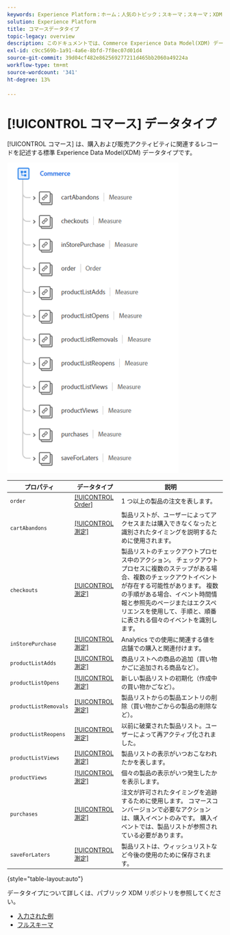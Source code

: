 ```yaml
---
keywords: Experience Platform；ホーム；人気のトピック；スキーマ；スキーマ；XDM；フィールド；スキーマ；スキーマ；コマース；データ型；データ型；
solution: Experience Platform
title: コマースデータタイプ
topic-legacy: overview
description: このドキュメントでは、Commerce Experience Data Model(XDM) データタイプの概要を説明します。
exl-id: c9cc569b-1a91-4a6e-8bfd-7f8ec07d01d4
source-git-commit: 39d04cf482e862569277211d465bb2060a49224a
workflow-type: tm+mt
source-wordcount: '341'
ht-degree: 13%

---
```


# [!UICONTROL コマース] データタイプ

[!UICONTROL コマース] は、購入および販売アクティビティに関連するレコードを記述する標準 Experience Data Model(XDM) データタイプです。

<img src="../images/data-types/commerce.PNG" width="400" /><br />

| プロパティ | データタイプ | 説明 |
| --- | --- | --- |
| `order` | [[!UICONTROL Order]](./order.md) | 1 つ以上の製品の注文を表します。 |
| `cartAbandons` | [[!UICONTROL 測定]](./measure.md) | 製品リストが、ユーザーによってアクセスまたは購入できなくなったと識別されたタイミングを説明するために使用されます。 |
| `checkouts` | [[!UICONTROL 測定]](./measure.md) | 製品リストのチェックアウトプロセス中のアクション。 チェックアウトプロセスに複数のステップがある場合、複数のチェックアウトイベントが存在する可能性があります。 複数の手順がある場合、イベント時間情報と参照先のページまたはエクスペリエンスを使用して、手順と、順番に表される個々のイベントを識別します。 |
| `inStorePurchase` | [[!UICONTROL 測定]](./measure.md) | Analytics での使用に関連する値を店舗での購入と関連付けます。 |
| `productListAdds` | [[!UICONTROL 測定]](./measure.md) | 商品リストへの商品の追加（買い物かごに追加される商品など）。 |
| `productListOpens` | [[!UICONTROL 測定]](./measure.md) | 新しい製品リストの初期化（作成中の買い物かごなど）。 |
| `productListRemovals` | [[!UICONTROL 測定]](./measure.md) | 製品リストからの製品エントリの削除（買い物かごからの製品の削除など）。 |
| `productListReopens` | [[!UICONTROL 測定]](./measure.md) | 以前に破棄された製品リスト。ユーザーによって再アクティブ化されました。 |
| `productListViews` | [[!UICONTROL 測定]](./measure.md) | 製品リストの表示がいつおこなわれたかを表します。 |
| `productViews` | [[!UICONTROL 測定]](./measure.md) | 個々の製品の表示がいつ発生したかを表示します。 |
| `purchases` | [[!UICONTROL 測定]](./measure.md) | 注文が許可されたタイミングを追跡するために使用します。 コマースコンバージョンで必要なアクションは、購入イベントのみです。 購入イベントでは、製品リストが参照されている必要があります。 |
| `saveForLaters` | [[!UICONTROL 測定]](./measure.md) | 製品リストは、ウィッシュリストなど今後の使用のために保存されます。 |

{style=&quot;table-layout:auto&quot;}

データタイプについて詳しくは、パブリック XDM リポジトリを参照してください。

* [入力された例](https://github.com/adobe/xdm/blob/master/components/datatypes/marketing/commerce.example.1.json)
* [フルスキーマ](https://github.com/adobe/xdm/blob/master/components/datatypes/marketing/commerce.schema.json)
